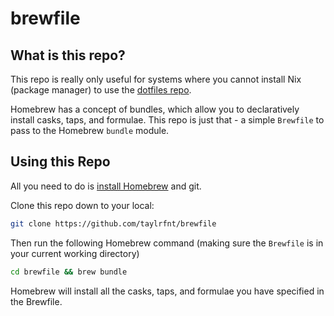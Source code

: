 # brewfile

## What is this repo?
This repo is really only useful for systems where you cannot install Nix (package manager) to use the [dotfiles repo](https://github.com/taylrfnt/dotfiles).

Homebrew has a concept of bundles, which allow you to declaratively install casks, taps, and formulae.  This repo is just that - a simple `Brewfile` to pass to the Homebrew `bundle` module.

## Using this Repo
All you need to do is [install Homebrew](https://brew.sh) and git.  

Clone this repo down to your local:
```bash
git clone https://github.com/taylrfnt/brewfile
```

Then run the following Homebrew command (making sure the `Brewfile` is in your current working directory)
```bash
cd brewfile && brew bundle
```

Homebrew will install all the casks, taps, and formulae you have specified in the Brewfile.
